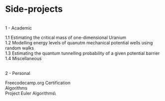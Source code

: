 # Side-projects

\
1 - Academic 
  
  1.1 Estimating the critical mass of one-dimensional Uranium \
  1.2 Modelling energy levels of quanutm mechanical potential wells using random walks \
  1.3 Estimating the quantum tunnelling probability of a given potential barrier \
  1.4 Miscellaneous
 
\
2 - Personal

  Freecodecamp.org Certification\
  Algorithms\
  Project Euler Algorithms\
